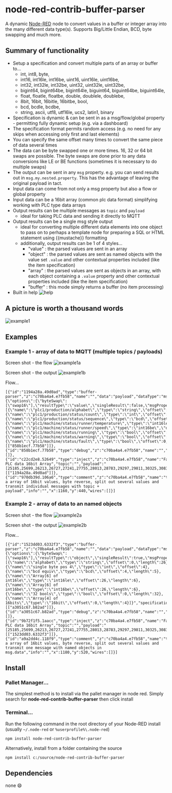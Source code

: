 node-red-contrib-buffer-parser
==============================

A dynamic <a href="http://nodered.org" target="_new">Node-RED</a> node to convert values in a buffer or integer array into the many different data type(s). Supports Big/Little Endian, BCD, byte swapping and much more.


## Summary of functionality

* Setup a specification and convert multiple parts of an array or buffer to...
  * int, int8, byte,
  * int16, int16le, int16be, uint16, uint16le, uint16be,
  * int32, int32le, int32be, uint32, uint32le, uint32be,
  * bigint64, bigint64be, bigint64le, biguint64, biguint64be, biguint64le,
  * float, floatle, floatbe, double, doublele, doublebe,
  * 8bit, 16bit, 16bitle, 16bitbe, bool,
  * bcd, bcdle, bcdbe,
  * string, ascii, utf8, utf16le, ucs2, latin1, binary 
* Specification is dynamic & can be sent in as a msg/flow/global property - permitting fully dynamic setup (e.g. via a dashboard)
* The specification format permits random access (e.g. no need for any skips when accessing only first and last elements)
* You can specify the same offset many times to convert the same piece of data several times
* The data can be byte swapped one or more times.  16, 32 or 64 bit swaps are possible. The byte swaps are done prior to any data conversions like LE or BE functions (sometimes it is necessary to do multiple swaps) 
* The output can be sent in any `msg` property.  e.g. you can send results out in `msg.my.nested.property`.  This has the advantage of leaving the original payload in tact.
* Input data can come from not only a msg property but also a flow or global property
* Input data can be a 16bit array (common plc data format) simplifying working with PLC type data arrays
* Output results can be multiple messages as `topic` and `payload` 
  * ideal for taking PLC data and sending it directly to MQTT
* Output results can be a single msg style output
  * ideal for converting multiple different data elements into one object to pass on to perhaps a template node for preparing a SQL or HTML statement using {{mustache}} formatting
  * additionally, output results can be 1 of 4 styles...
    * "value" : the parsed values are sent in an array 
    * "object" : the parsed values are sent as named objects with the value set `.value` and other contextual properties included (like the item specification)
    * "array" : the parsed values are sent as objects in an array, with each object containing a `.value` property and other contextual properties included (like the item specification)
    * "buffer" : this mode simply returns a buffer (no item processing)
* Built in help
  ![help](/images/help.png) 


## A picture is worth a thousand words
![example1](/images/example1.png) 


## Examples

### Example 1 - array of data to MQTT (multiple topics / payloads)

Screen shot - the flow
![example1a](/images/example1a.png) 

Screen shot - the output
![example1b](/images/example1b.png) 


Flow...
```
[{"id":"1194a28a.49d0ad","type":"buffer-parser","z":"c70ba4a4.e7fb58","name":"","data":"payload","dataType":"msg","specification":"{\"options\":{\"byteSwap\":[\"swap16\"],\"resultType\":\"value\",\"singleResult\":false,\"msgProperty\":\"payload\"},\"items\":[{\"name\":\"plc1/production/alphabet\",\"type\":\"string\",\"offset\":0,\"length\":26},{\"name\":\"plc1/production/status/count\",\"type\":\"int\",\"offset\":25},{\"name\":\"plc1/production/status/sequence\",\"type\":\"bcd\",\"offset\":4},{\"name\":\"plc1/machine/status/runner/temperature\",\"type\":\"int16le\",\"offset\":26},{\"name\":\"plc1/machine/status/runner/speed\",\"type\":\"int16be\",\"offset\":26},{\"name\":\"plc1/machine/status/running\",\"type\":\"bool\",\"offset\":0,\"offsetbit\":0},{\"name\":\"plc1/machine/status/warning\",\"type\":\"bool\",\"offset\":0,\"offsetbit\":1},{\"name\":\"plc1/machine/status/fault\",\"type\":\"bool\",\"offset\":0,\"offsetbit\":2}]}","specificationType":"json","x":1110,"y":480,"wires":[["858b1ecf.77b58"]]},{"id":"858b1ecf.77b58","type":"debug","z":"c70ba4a4.e7fb58","name":"","active":true,"tosidebar":true,"console":false,"tostatus":false,"complete":"payload","targetType":"msg","x":1350,"y":480,"wires":[]},{"id":"c22cd2e8.52649","type":"inject","z":"c70ba4a4.e7fb58","name":"Fake PLC data 16bit Array","topic":"","payload":"[25185,25699,26213,26727,27241,27755,28013,28783,29297,29811,30325,30839,31353,256,512,768,1024,1280,1536,1792,2048,2304,2560,2816,3072,3597]","payloadType":"json","repeat":"","crontab":"","once":false,"onceDelay":0.1,"x":890,"y":480,"wires":[["1194a28a.49d0ad"]]},{"id":"970db39d.106a6","type":"comment","z":"c70ba4a4.e7fb58","name":"take a array of 16bit values, byte reverse, split out several values and transmit individual messages with topic + payload","info":"","x":1160,"y":440,"wires":[]}]
```


### Example 2 - array of data to an named objects

Screen shot - the flow
![example2a](/images/example2a.png) 

Screen shot - the output
![example2b](/images/example2b.png) 


Flow...
```
[{"id":"1523dd03.6332f3","type":"buffer-parser","z":"c70ba4a4.e7fb58","name":"","data":"payload","dataType":"msg","specification":"{\"options\":{\"byteSwap\":[\"swap16\"],\"resultType\":\"object\",\"singleResult\":true,\"msgProperty\":\"data\"},\"items\":[{\"name\":\"alphabet\",\"type\":\"string\",\"offset\":0,\"length\":26},{\"name\":\"single byte pos 4\",\"type\":\"int\",\"offset\":4},{\"name\":\"bcd equiv\",\"type\":\"bcd\",\"offset\":4,\"length\":5},{\"name\":\"Array[6] of int16le\",\"type\":\"int16le\",\"offset\":26,\"length\":6},{\"name\":\"Array[6] of int16be\",\"type\":\"int16be\",\"offset\":26,\"length\":6},{\"name\":\"32 bools\",\"type\":\"bool\",\"offset\":0,\"length\":32},{\"name\":\"Array[4] of 16bits\",\"type\":\"16bit\",\"offset\":0,\"length\":4}]}","specificationType":"json","x":1110,"y":560,"wires":[["a3051c67.b82ad"]]},{"id":"a3051c67.b82ad","type":"debug","z":"c70ba4a4.e7fb58","name":"","active":true,"tosidebar":true,"console":false,"tostatus":false,"complete":"data","targetType":"msg","x":1340,"y":560,"wires":[]},{"id":"9b72f1f5.1aacc","type":"inject","z":"c70ba4a4.e7fb58","name":"Fake PLC data 16bit Array","topic":"","payload":"[25185,25699,26213,26727,27241,27755,28013,28783,29297,29811,30325,30839,31353,256,512,768,1024,1280,1536,1792,2048,2304,2560,2816,3072,3597]","payloadType":"json","repeat":"","crontab":"","once":false,"onceDelay":0.1,"x":890,"y":560,"wires":[["1523dd03.6332f3"]]},{"id":"a9a2dd4c.118f9","type":"comment","z":"c70ba4a4.e7fb58","name":"take a array of 16bit values, byte reverse, split out several values and transmit one message with named objects in msg.data","info":"","x":1180,"y":520,"wires":[]}]
```




## Install

### Pallet Manager...

The simplest method is to install via the pallet manager in node red. Simply search for **node-red-contrib-buffer-parser** then click install

### Terminal... 

Run the following command in the root directory of your Node-RED install  (usually `~/.node-red` or `%userprofile%\.node-red`)

    npm install node-red-contrib-buffer-parser

Alternatively, install from a folder containing the source

    npm install c:/source/node-red-contrib-buffer-parser


## Dependencies


none :smile: